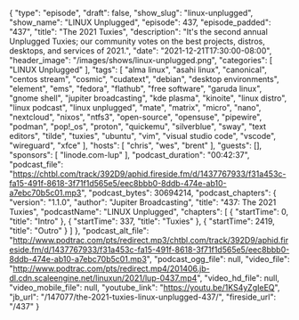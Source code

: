 {
  "type": "episode",
  "draft": false,
  "show_slug": "linux-unplugged",
  "show_name": "LINUX Unplugged",
  "episode": 437,
  "episode_padded": "437",
  "title": "The 2021 Tuxies",
  "description": "It's the second annual Unplugged Tuxies; our community votes on the best projects, distros, desktops, and services of 2021.",
  "date": "2021-12-21T17:30:00-08:00",
  "header_image": "/images/shows/linux-unplugged.png",
  "categories": [
    "LINUX Unplugged"
  ],
  "tags": [
    "alma linux",
    "asahi linux",
    "canonical",
    "centos stream",
    "cosmic",
    "cudatext",
    "debian",
    "desktop environments",
    "element",
    "ems",
    "fedora",
    "flathub",
    "free software",
    "garuda linux",
    "gnome shell",
    "jupiter broadcasting",
    "kde plasma",
    "kinoite",
    "linux distro",
    "linux podcast",
    "linux unplugged",
    "mate",
    "matrix",
    "micro",
    "nano",
    "nextcloud",
    "nixos",
    "ntfs3",
    "open-source",
    "opensuse",
    "pipewire",
    "podman",
    "pop!_os",
    "proton",
    "quickemu",
    "silverblue",
    "sway",
    "text editors",
    "tilde",
    "tuxies",
    "ubuntu",
    "vim",
    "visual studio code",
    "vscode",
    "wireguard",
    "xfce"
  ],
  "hosts": [
    "chris",
    "wes",
    "brent"
  ],
  "guests": [],
  "sponsors": [
    "linode.com-lup"
  ],
  "podcast_duration": "00:42:37",
  "podcast_file": "https://chtbl.com/track/392D9/aphid.fireside.fm/d/1437767933/f31a453c-fa15-491f-8618-3f71f1d565e5/eec8bbb0-8ddb-474e-ab10-a7ebc70b5c01.mp3",
  "podcast_bytes": 30694214,
  "podcast_chapters": {
    "version": "1.1.0",
    "author": "Jupiter Broadcasting",
    "title": "437: The 2021 Tuxies",
    "podcastName": "LINUX Unplugged",
    "chapters": [
      {
        "startTime": 0,
        "title": "Intro"
      },
      {
        "startTime": 337,
        "title": "Tuxies"
      },
      {
        "startTime": 2419,
        "title": "Outro"
      }
    ]
  },
  "podcast_alt_file": "http://www.podtrac.com/pts/redirect.mp3/chtbl.com/track/392D9/aphid.fireside.fm/d/1437767933/f31a453c-fa15-491f-8618-3f71f1d565e5/eec8bbb0-8ddb-474e-ab10-a7ebc70b5c01.mp3",
  "podcast_ogg_file": null,
  "video_file": "http://www.podtrac.com/pts/redirect.mp4/201406.jb-dl.cdn.scaleengine.net/linuxun/2021/lup-0437.mp4",
  "video_hd_file": null,
  "video_mobile_file": null,
  "youtube_link": "https://youtu.be/1KS4yZgIeEQ",
  "jb_url": "/147077/the-2021-tuxies-linux-unplugged-437/",
  "fireside_url": "/437"
}

